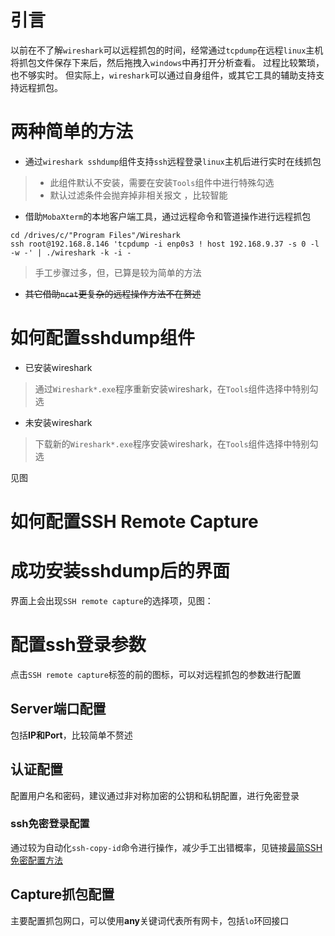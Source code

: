 # 引言
以前在不了解`wireshark`可以远程抓包的时间，经常通过`tcpdump`在远程`linux`主机将抓包文件保存下来后，然后拖拽入`windows`中再打开分析查看。
过程比较繁琐，也不够实时。
但实际上，`wireshark`可以通过自身组件，或其它工具的辅助支持支持远程抓包。

# 两种简单的方法
+ 通过`wireshark sshdump`组件支持`ssh`远程登录`linux`主机后进行实时在线抓包
> + 此组件默认不安装，需要在安装`Tools`组件中进行特殊勾选
> + 默认过滤条件会抛弃掉非相关报文 ，比较智能

+ 借助`MobaXterm`的本地客户端工具，通过远程命令和管道操作进行远程抓包
```shell
cd /drives/c/"Program Files"/Wireshark
ssh root@192.168.8.146 'tcpdump -i enp0s3 ! host 192.168.9.37 -s 0 -l -w -' | ./wireshark -k -i -
```

> 手工步骤过多，但，已算是较为简单的方法


+ ~~其它借助`ncat`更复杂的远程操作方法不在赘述~~


# 如何配置sshdump组件
+ 已安装wireshark
> 通过`Wireshark*.exe`程序重新安装wireshark，在`Tools`组件选择中特别勾选

+ 未安装wireshark
> 下载新的`Wireshark*.exe`程序安装wireshark，在`Tools`组件选择中特别勾选

见图


# 如何配置SSH Remote Capture

# 成功安装sshdump后的界面
界面上会出现`SSH remote capture`的选择项，见图：

# 配置ssh登录参数
点击`SSH remote capture`标签的前的图标，可以对远程抓包的参数进行配置

## Server端口配置
包括**IP和Port**，比较简单不赘述

## 认证配置
配置用户名和密码，建议通过非对称加密的公钥和私钥配置，进行免密登录

### ssh免密登录配置
通过较为自动化`ssh-copy-id`命令进行操作，减少手工出错概率，见链接[最简SSH免密配置方法](https://blog.csdn.net/jkler_doyourself/article/details/135879408)

## Capture抓包配置
主要配置抓包网口，可以使用**any**关键词代表所有网卡，包括`lo`环回接口


